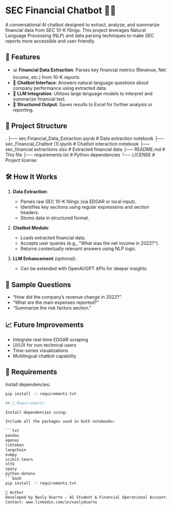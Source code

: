 # SEC Financial Chatbot 💼🤖

A conversational AI chatbot designed to extract, analyze, and summarize financial data from SEC 10-K filings. This project leverages Natural Language Processing (NLP) and data parsing techniques to make SEC reports more accessible and user-friendly.

## 🚀 Features

- 📊 **Financial Data Extraction**: Parses key financial metrics (Revenue, Net Income, etc.) from 10-K reports.
- 💬 **Chatbot Interface**: Answers natural language questions about company performance using extracted data.
- 🧠 **LLM Integration**: Utilizes large language models to interpret and summarize financial text.
- 📂 **Structured Output**: Saves results to Excel for further analysis or reporting.

## 🧱 Project Structure
.
├── sec.Financial_Data_Extraction.ipynb # Data extraction notebook
├── sec_Financial_Chatbot (1).ipynb # Chatbot interaction notebook
├── sec_financial extractions.xlsx # Extracted financial data
├── README.md # This file
├── requirements.txt # Python dependencies
└── LICENSE # Project license

## 🛠️ How It Works

1. **Data Extraction**:
   - Parses raw SEC 10-K filings (via EDGAR or local input).
   - Identifies key sections using regular expressions and section headers.
   - Stores data in structured format.

2. **Chatbot Module**:
   - Loads extracted financial data.
   - Accepts user queries (e.g., "What was the net income in 2022?").
   - Returns contextually relevant answers using NLP logic.

3. **LLM Enhancement** *(optional)*:
   - Can be extended with OpenAI/GPT APIs for deeper insights.

## 🧪 Sample Questions

- “How did the company’s revenue change in 2022?”
- “What are the main expenses reported?”
- “Summarize the risk factors section.”

## 📈 Future Improvements

- Integrate real-time EDGAR scraping
- UI/UX for non-technical users
- Time-series visualizations
- Multilingual chatbot capability

## 🔧 Requirements

Install dependencies:

```bash
pip install -r requirements.txt

## 🔧 Requirements

Install dependencies using:

Include all the packages used in both notebooks:

```txt
pandas
openai
tiktoken
langchain
numpy
scikit-learn
nltk
spacy
python-dotenv
```bash
pip install -r requirements.txt

🧠 Author
Developed by Nasly Duarte — AI Student & Financial Operational Accounting
Contact: www.linkedin.com/in/naslyduarte
